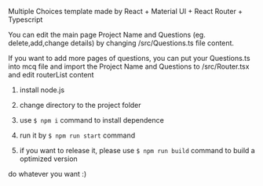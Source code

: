 Multiple Choices template made by React + Material UI + React Router + Typescript

You can edit the main page Project Name and Questions (eg. delete,add,change details) by changing /src/Questions.ts file content.

If you want to add more pages of questions, you can put your Questions.ts into mcq file and import the Project Name and Questions to /src/Router.tsx and edit routerList content

1. install node.js

1. change directory to the project folder

1. use `$ npm i` command to install dependence

1. run it by `$ npm run start` command

1. if you want to release it, please use `$ npm run build` command to build a optimized version

do whatever you want :)
